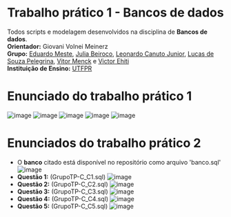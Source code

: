 # Trabalho prático 1 - Bancos de dados
Todos scripts e modelagem desenvolvidos na disciplina de **Bancos de dados**.<br />
**Orientador:**  Giovani Volnei Meinerz<br/>
**Grupo:** [Eduardo Meste](https://github.com/eemestre), [Julia Beiroco](https://github.com/), [Leonardo Canuto Junior](https://github.com/leonardocjr), [Lucas de Souza Pelegrina](https://github.com/LsPelegrina), [Vitor Menck](https://github.com/Vgmenck) e [Victor Ehiti](https://github.com/victortamay)<br />
**Instituição de Ensino:** [UTFPR](https://portal.utfpr.edu.br/home)

# Enunciado do trabalho prático 1
![image](https://github.com/leonardocjr/database-p1/assets/41709940/332c9071-d347-4915-bf34-7f0fd23f6def)
![image](https://github.com/leonardocjr/database-p1/assets/41709940/1a413ac9-1906-4fbd-87e0-cde9559fd952)
![image](https://github.com/leonardocjr/database-p1/assets/41709940/0481aba2-31a6-41d9-87ec-4418b91be2eb)
![image](https://github.com/leonardocjr/database-p1/assets/41709940/92fdfa99-8266-42f5-98fc-d8bc0464f736)
![image](https://github.com/leonardocjr/database-p1/assets/41709940/a69f1477-df52-406f-b027-d028525432c4)
<br />
# Enunciados do trabalho prático 2
* O <b>banco</b> citado está disponível no repositório como arquivo 'banco.sql'
![image](https://github.com/leonardocjr/database-p1/assets/41709940/2ff40de2-2d25-4370-a41b-e11855610582)<br />
* <b>Questão 1:</b> (GrupoTP-C_C1.sql)
![image](https://github.com/leonardocjr/database-p1/assets/41709940/4285f0ab-b3fe-4983-a266-65e7a43a28c2)<br />
* <b>Questão 2:</b> (GrupoTP-C_C2.sql)
![image](https://github.com/leonardocjr/database-p1/assets/41709940/f656ce58-c158-4839-bb22-cf717b675d22)<br />
* <b>Questão 3:</b> (GrupoTP-C_C3.sql)
![image](https://github.com/leonardocjr/database-p1/assets/41709940/dad6b297-b283-4647-a518-e477fae588b1)<br />
* <b>Questão 4:</b> (GrupoTP-C_C4.sql)
![image](https://github.com/leonardocjr/database-p1/assets/41709940/c82ebfac-60d5-4061-a146-a353db1525a2)<br />
* <b>Questão 5:</b> (GrupoTP-C_C5.sql)
![image](https://github.com/leonardocjr/database-p1/assets/41709940/1f983f67-cb0c-4c75-836e-a4d33ac173e1)



